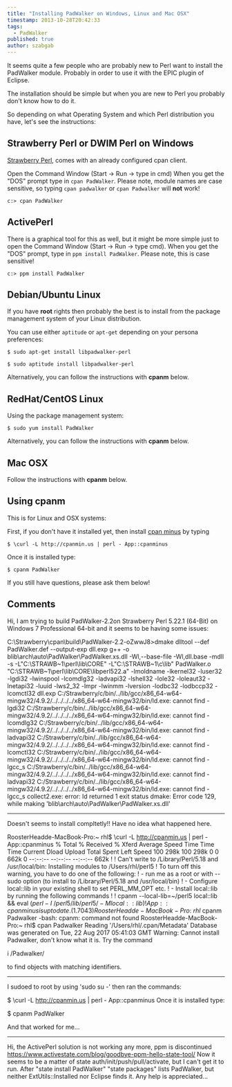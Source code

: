 ```yaml
---
title: "Installing PadWalker on Windows, Linux and Mac OSX"
timestamp: 2013-10-28T20:42:33
tags:
  - PadWalker
published: true
author: szabgab
---
```



It seems quite a few people who are probably new to Perl want to install the PadWalker module.
Probably in order to use it with the EPIC plugin of Eclipse.

The installation should be simple but when you are new to Perl you
probably don't know how to do it.

So depending on what Operating System and which Perl distribution
you have, let's see the instructions:


## Strawberry Perl or DWIM Perl on Windows

[Strawberry Perl](http://strawberryperl.com/),
comes with an already configured cpan client.

Open the Command Window (Start -> Run -> type in cmd) When you get the "DOS" prompt
type in `cpan PadWalker`.
Please note, module names are case sensitive,
so typing `cpan padwalker` or `cpan Padwalker`
will <b>not</b> work!

```
c:> cpan PadWalker
```


## ActivePerl

There is a graphical tool for this as well, but it might be more simple just to open the
Command Window (Start -> Run -> type cmd). When you get the "DOS" prompt, type in
`ppm install PadWalker`. Please note, this is case sensitive!

```
c:> ppm install PadWalker
```


## Debian/Ubuntu Linux

If you have <b>root</b> rights then probably the best is to install
from the package management system of your Linux distribution.

You can use either `aptitude` or `apt-get`
depending on your persona preferences:

```
$ sudo apt-get install libpadwalker-perl
```

```
$ sudo aptitude install libpadwalker-perl
```

Alternatively, you can follow the instructions with <b>cpanm</b> below.

## RedHat/CentOS Linux

Using the package management system:

```
$ sudo yum install PadWalker
```

Alternatively, you can follow the instructions with <b>cpanm</b> below.


## Mac OSX

Follow the instructions with <b>cpanm</b> below.


## Using cpanm

This is for Linux and OSX systems:

First, if you don't have it installed yet,
then install [cpan minus](http://cpanmin.us) by typing

```
$ \curl -L http://cpanmin.us | perl - App::cpanminus
```

Once it is installed type:

```
$ cpanm PadWalker
```

If you still have questions, please ask them below!

## Comments

Hi, I am trying to build PadWalker-2.2on Strawberry Perl 5.22.1 (64-Bit) on Windows 7 Professional 64-bit and it seems to be having some issues:


C:\Strawberry\cpan\build\PadWalker-2.2-oZwwJ8>dmake
dlltool --def PadWalker.def --output-exp dll.exp
g++ -o blib\arch\auto\PadWalker\PadWalker.xs.dll -Wl,--base-file -Wl,dll.base -mdll -s -L"C:\STRAWB~1\perl\lib\CORE" -L"C:\STRAWB~1\c\lib" PadWalker.o   "C:\STRAWB~1\perl\lib\CORE\libperl522.a" -lmoldname -lkernel32 -luser32 -lgdi32 -lwinspool -lcomdlg32 -ladvapi32 -lshell32 -lole32 -loleaut32 -lnetapi32 -luuid -lws2_32 -lmpr -lwinmm -lversion -lodbc32 -lodbccp32 -lcomctl32 dll.exp
C:/Strawberry/c/bin/../lib/gcc/x86_64-w64-mingw32/4.9.2/../../../../x86_64-w64-mingw32/bin/ld.exe: cannot find -lgdi32
C:/Strawberry/c/bin/../lib/gcc/x86_64-w64-mingw32/4.9.2/../../../../x86_64-w64-mingw32/bin/ld.exe: cannot find -lcomdlg32
C:/Strawberry/c/bin/../lib/gcc/x86_64-w64-mingw32/4.9.2/../../../../x86_64-w64-mingw32/bin/ld.exe: cannot find -ladvapi32
C:/Strawberry/c/bin/../lib/gcc/x86_64-w64-mingw32/4.9.2/../../../../x86_64-w64-mingw32/bin/ld.exe: cannot find -lcomctl32
C:/Strawberry/c/bin/../lib/gcc/x86_64-w64-mingw32/4.9.2/../../../../x86_64-w64-mingw32/bin/ld.exe: cannot find -lgcc_s
C:/Strawberry/c/bin/../lib/gcc/x86_64-w64-mingw32/4.9.2/../../../../x86_64-w64-mingw32/bin/ld.exe: cannot find -ladvapi32
C:/Strawberry/c/bin/../lib/gcc/x86_64-w64-mingw32/4.9.2/../../../../x86_64-w64-mingw32/bin/ld.exe: cannot find -lgcc_s
collect2.exe: error: ld returned 1 exit status
dmake:  Error code 129, while making 'blib\arch\auto\PadWalker\PadWalker.xs.dll'

<hr>

Doesn't seems to install compltetly!! Have no idea what happened here.

RoosterHeadde-MacBook-Pro:~ rhl$ \curl -L http://cpanmin.us | perl - App::cpanminus
% Total % Received % Xferd Average Speed Time Time Time Current
Dload Upload Total Spent Left Speed
100 298k 100 298k 0 0 662k 0 --:--:-- --:--:-- --:--:-- 662k
!
! Can't write to /Library/Perl/5.18 and /usr/local/bin: Installing modules to /Users/rhl/perl5
! To turn off this warning, you have to do one of the following:
! - run me as a root or with --sudo option (to install to /Library/Perl/5.18 and /usr/local/bin)
! - Configure local::lib in your existing shell to set PERL_MM_OPT etc.
! - Install local::lib by running the following commands
!
! cpanm --local-lib=~/perl5 local::lib && eval $(perl -I ~/perl5/lib/perl5/ -Mlocal::lib)
!
App::cpanminus is up to date. (1.7043)
RoosterHeadde-MacBook-Pro:~ rhl$ cpanm Padwalker
-bash: cpanm: command not found
RoosterHeadde-MacBook-Pro:~ rhl$ cpan Padwalker
Reading '/Users/rhl/.cpan/Metadata'
Database was generated on Tue, 22 Aug 2017 05:41:03 GMT
Warning: Cannot install Padwalker, don't know what it is.
Try the command

i /Padwalker/

to find objects with matching identifiers.

---

I sudoed to root by using 'sudo su -' then ran the commands:

$ \curl -L http://cpanmin.us | perl - App::cpanminus
Once it is installed type:

$ cpanm PadWalker

And that worked for me...

<hr>

Hi, the ActivePerl solution is not working any more, ppm is discontinued https://www.activestate.com/blog/goodbye-ppm-hello-state-tool/
Now it seems to be a matter of state auth/init/push/pull/activate, but I can't get it to run.
After "state install PadWalker" "state packages" lists PadWalker, but neither ExtUtils::Installed nor Eclipse finds it.
Any help is appreciated...
